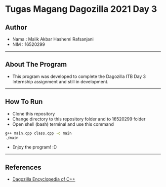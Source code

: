 # Tugas Magang Dagozilla 2021 Day 3

## Author
- Nama    : Malik Akbar Hashemi Rafsanjani
- NIM     : 16520299

---

## About The Program
- This program was developed to complete the Dagozilla ITB Day 3 Internship assignment and still in development.

---

## How To Run
- Clone this repository
- Change directory to this repository folder and to 16520299 folder
- Open shell (bash) terminal and use this command
```sh
g++ main.cpp class.cpp -o main
./main
```
- Enjoy the program! :D

--- 

## References
- [Dagozilla Encyclopedia of C++](https://github.com/dagozilla/encyclopedia/tree/main/cpp)